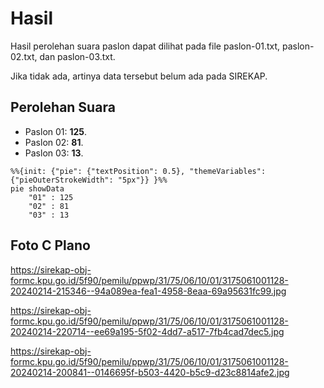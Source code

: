 # Hasil

Hasil perolehan suara paslon dapat dilihat pada file paslon-01.txt, paslon-02.txt, dan paslon-03.txt.

Jika tidak ada, artinya data tersebut belum ada pada SIREKAP.

## Perolehan Suara

 * Paslon 01: **125**.
 * Paslon 02: **81**.
 * Paslon 03: **13**.

```mermaid
%%{init: {"pie": {"textPosition": 0.5}, "themeVariables": {"pieOuterStrokeWidth": "5px"}} }%%
pie showData
    "01" : 125
    "02" : 81
    "03" : 13
```
## Foto C Plano

https://sirekap-obj-formc.kpu.go.id/5f90/pemilu/ppwp/31/75/06/10/01/3175061001128-20240214-215346--94a089ea-fea1-4958-8eaa-69a95631fc99.jpg

https://sirekap-obj-formc.kpu.go.id/5f90/pemilu/ppwp/31/75/06/10/01/3175061001128-20240214-220714--ee69a195-5f02-4dd7-a517-7fb4cad7dec5.jpg

https://sirekap-obj-formc.kpu.go.id/5f90/pemilu/ppwp/31/75/06/10/01/3175061001128-20240214-200841--0146695f-b503-4420-b5c9-d23c8814afe2.jpg
